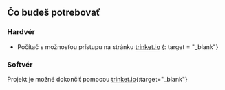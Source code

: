 ## Čo budeš potrebovať

### Hardvér

+ Počítač s možnosťou prístupu na stránku [trinket.io](https://trinket.io) {: target = "_blank"}

### Softvér

Projekt je možné dokončiť pomocou [trinket.io](https://trinket.io){:target="_blank"}